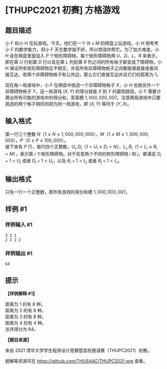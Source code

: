 # [THUPC2021 初赛] 方格游戏

## 题目描述

小 F 和小 H 在玩游戏。今天，他们在一个 $N\times M$ 的棋盘上玩游戏。小 H 想考考小 F 的数学能力，但小 F 天生数学就不好，所以想请你帮忙。为了加大难度，小 $H$ 会在棋盘里面加入 $P$ 个矩形障碍物。每个矩形障碍物用 $U$、$D$、$L$、$R$ 来表示，即在第 $U$ 行到第 $D$ 行以及在第 $L$ 列到第 $R$ 列之间的所有格子都变成了障碍物。小 H 保证所有矩形障碍物互不相交，并且所有非障碍物格子之间都能够直接或者间接互达，若两个非障碍物格子有公共边，那么它们直接互达并且它们的距离为 $1$。

现在每一局游戏中，小 F 在棋盘中挑选一个非障碍物格子 $X$，小 H 也挑另外一个非障碍物格子 $Y$，这一局游戏 $(X,Y)$ 的得分就是 $X$ 到 $Y$ 的最短路径。小 F 需要计算出所有可能的游戏中的得分和，答案模 $1,000,000,007$。注意两局游戏中只要挑选的两个格子相同则视为同一局游戏，即 $(X, Y)$ 等同于 $(Y,X)$。

## 输入格式

第一行三个整数 $N$（$1 \le N \le 1,000,000,000$），$M$（$1 \le M \le 1,000,000,000$），$P$（$0 \le P \le 100,000$）。  
接下来有 $P$ 行，每行四个正整数，$U_i, D_i$（$1 < U_i \le D_i < N$），$L_i, R_i$（$1 < L_i \le R_i < M$），表示第 $i$ 个矩形障碍物。对于任意两个不同的矩形障碍物 $i$ 和 $j$，都满足 $D_i + 1 < U_j$ 或者 $D_j + 1 < U_i$，以及 $R_i + 1 < L_j$ 或者 $R_j + 1 < L_i$。

## 输出格式

只有一行一个正整数，即所有游戏的得分和模 $1,000,000,007$。

## 样例 #1

### 样例输入 #1
```
3 3 1
2 2 2 2
```

### 样例输出 #1

```
64
```

## 提示

**【样例解释 #1】**

距离为 $1$ 的有 $8$ 种。  
距离为 $2$ 的有 $8$ 种。  
距离为 $3$ 的有 $8$ 种。  
距离为 $4$ 的有 $4$ 种。  
总共得分为 $64$。

**【题目来源】**

来自 2021 清华大学学生程序设计竞赛暨高校邀请赛（THUPC2021）初赛。

题解等资源可在 <https://github.com/THUSAAC/THUPC2021-pre> 查看。
